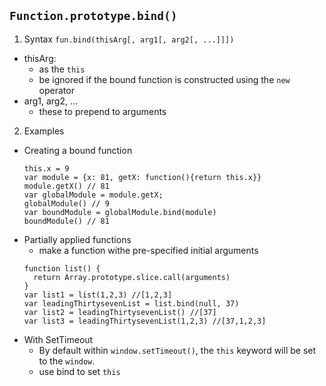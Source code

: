 ## `Function.prototype.bind()`
1. Syntax
  `fun.bind(thisArg[, arg1[, arg2[, ...]]])`
  * thisArg:
    - as the `this`
    - be ignored if the bound function is constructed using the `new` operator
  * arg1, arg2, ...
    - these to prepend to arguments

2. Examples
  * Creating a bound function
    ```
    this.x = 9
    var module = {x: 81, getX: function(){return this.x}}
    module.getX() // 81
    var globalModule = module.getX;
    globalModule() // 9
    var boundModule = globalModule.bind(module)
    boundModule() // 81
    ```
  * Partially applied functions
    - make a function withe pre-specified initial arguments
    ```
    function list() {
      return Array.prototype.slice.call(arguments)
    }
    var list1 = list(1,2,3) //[1,2,3]
    var leadingThirtysevenList = list.bind(null, 37)
    var list2 = leadingThirtysevenList() //[37]
    var list3 = leadingThirtysevenList(1,2,3) //[37,1,2,3]
    ```
  * With SetTimeout
    - By default within `window.setTimeout()`, the `this` keyword will be set to the `window`.
    - use bind to set `this`
